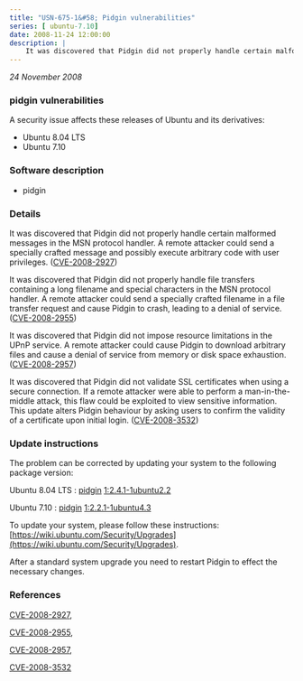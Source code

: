```yaml
---
title: "USN-675-1&#58; Pidgin vulnerabilities"
series: [ ubuntu-7.10]
date: 2008-11-24 12:00:00
description: |
    It was discovered that Pidgin did not properly handle certain malformed messages in the MSN protocol handler. A remote attacker could send a specially crafted message and possibly execute arbitrary code with user privileges. ([CVE-2008-2927](http://people.ubuntu.com/~ubuntu-security/cve/CVE-2008-2927))
--- 
```

 
 

*24 November 2008*

### pidgin vulnerabilities

A security issue affects these releases of Ubuntu and its derivatives:

* Ubuntu 8.04 LTS
* Ubuntu 7.10

### Software description

* pidgin 

### Details

It was discovered that Pidgin did not properly handle certain malformed messages in the MSN protocol handler. A remote attacker could send a specially crafted message and possibly execute arbitrary code with user privileges. ([CVE-2008-2927](http://people.ubuntu.com/~ubuntu-security/cve/CVE-2008-2927))

It was discovered that Pidgin did not properly handle file transfers containing a long filename and special characters in the MSN protocol handler. A remote attacker could send a specially crafted filename in a file transfer request and cause Pidgin to crash, leading to a denial of service. ([CVE-2008-2955](http://people.ubuntu.com/~ubuntu-security/cve/CVE-2008-2955))

It was discovered that Pidgin did not impose resource limitations in the UPnP service. A remote attacker could cause Pidgin to download arbitrary files and cause a denial of service from memory or disk space exhaustion. ([CVE-2008-2957](http://people.ubuntu.com/~ubuntu-security/cve/CVE-2008-2957))

It was discovered that Pidgin did not validate SSL certificates when using a secure connection. If a remote attacker were able to perform a man-in-the-middle attack, this flaw could be exploited to view sensitive information. This update alters Pidgin behaviour by asking users to confirm the validity of a certificate upon initial login. ([CVE-2008-3532](http://people.ubuntu.com/~ubuntu-security/cve/CVE-2008-3532)) 

### Update instructions

The problem can be corrected by updating your system to the following package version:

Ubuntu 8.04 LTS
 : [pidgin](https://launchpad.net/ubuntu/+source/pidgin) <span> [1:2.4.1-1ubuntu2.2](https://launchpad.net/ubuntu/+source/pidgin/1:2.4.1-1ubuntu2.2) </span> 

Ubuntu 7.10
 : [pidgin](https://launchpad.net/ubuntu/+source/pidgin) <span> [1:2.2.1-1ubuntu4.3](https://launchpad.net/ubuntu/+source/pidgin/1:2.2.1-1ubuntu4.3) </span> 

To update your system, please follow these instructions: [https://wiki.ubuntu.com/Security/Upgrades](https://wiki.ubuntu.com/Security/Upgrades).

After a standard system upgrade you need to restart Pidgin to effect the necessary changes. 

### References

 
 [CVE-2008-2927](http://people.ubuntu.com/~ubuntu-security/cve/CVE-2008-2927), 

 [CVE-2008-2955](http://people.ubuntu.com/~ubuntu-security/cve/CVE-2008-2955), 

 [CVE-2008-2957](http://people.ubuntu.com/~ubuntu-security/cve/CVE-2008-2957), 

 [CVE-2008-3532](http://people.ubuntu.com/~ubuntu-security/cve/CVE-2008-3532)
 

